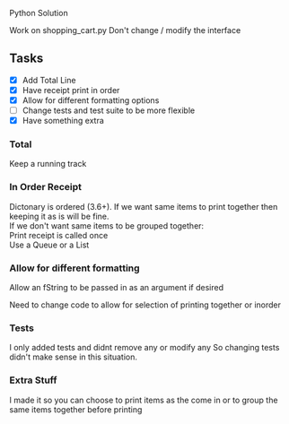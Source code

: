 Python Solution

Work on shopping_cart.py
Don't change / modify the interface

## Tasks
- [x] Add Total Line
- [x] Have receipt print in order 
- [x] Allow for different formatting options
- [ ] Change tests and test suite to be more flexible
- [x] Have something extra

### Total
Keep a running track

### In Order Receipt
Dictonary is ordered (3.6+). If we want same items to print together then keeping it as is will be fine. <br>
If we don't want same items to be grouped together: <br>
Print receipt is called once <br>
Use a Queue or a List <br>

### Allow for different formatting
Allow an fString to be passed in as an argument if desired

Need to change code to allow for selection of printing together or inorder

### Tests
I only added tests and didnt remove any or modify any
So changing tests didn't make sense in this situation.

### Extra Stuff
I made it so you can choose to print items as the come in or to group the same items together before printing